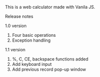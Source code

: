 This is a web calculator made with Vanila JS.

Release notes

1.0 version
  1. Four basic operations
  2. Exception handling

1.1 version
  1. %, C, CE, backspace functions added
  2. Add keyboard input
  3. Add previous record pop-up window
